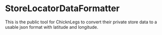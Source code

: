 # StoreLocatorDataFormatter
This is the public tool for ChicknLegs to convert their private store data to a usable json format with latitude and longitude.
